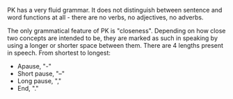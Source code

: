 PK has a very fluid grammar. It does not distinguish between sentence and word functions at all - there are no verbs, no adjectives, no adverbs.

The only grammatical feature of PK is "closeness". Depending on how close two concepts are intended to be, they are marked as such in speaking by using a longer or shorter space between them. There are 4 lengths present in speech. From shortest to longest:

* Apause, "-"
* Short pause, "–"
* Long pause, ","
* End, "."
